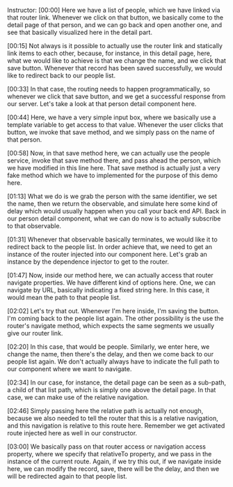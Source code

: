 Instructor: [00:00] Here we have a list of people, which we have linked via that router link. Whenever we click on that button, we basically come to the detail page of that person, and we can go back and open another one, and see that basically visualized here in the detail part.

[00:15] Not always is it possible to actually use the router link and statically link items to each other, because, for instance, in this detail page, here, what we would like to achieve is that we change the name, and we click that save button. Whenever that record has been saved successfully, we would like to redirect back to our people list.

[00:33] In that case, the routing needs to happen programmatically, so whenever we click that save button, and we get a successful response from our server. Let's take a look at that person detail component here. 

[00:44] Here, we have a very simple input box, where we basically use a template variable to get access to that value. Whenever the user clicks that button, we invoke that save method, and we simply pass on the name of that person. 

[00:58] Now, in that save method here, we can actually use the people service, invoke that save method there, and pass ahead the person, which we have modified in this line here. That save method is actually just a very fake method which we have to implemented for the purpose of this demo here. 

[01:13] What we do is we grab the person with the same identifier, we set the name, then we return the observable, and simulate here some kind of delay which would usually happen when you call your back end API. Back in our person detail component, what we can do now is to actually subscribe to that observable. 

[01:31] Whenever that observable basically terminates, we would like it to redirect back to the people list. In order achieve that, we need to get an instance of the router injected into our component here. Let's grab an instance by the dependence injector to get to the router. 

[01:47] Now, inside our method here, we can actually access that router navigate properties. We have different kind of options here. One, we can navigate by URL, basically indicating a fixed string here. In this case, it would mean the path to that people list.

[02:02] Let's try that out. Whenever I'm here inside, I'm saving the button. I'm coming back to the people list again. The other possibility is the use the router's navigate method, which expects the same segments we usually give our router link.

[02:20] In this case, that would be people. Similarly, we enter here, we change the name, then there's the delay, and then we come back to our people list again. We don't actually always have to indicate the full path to our component where we want to navigate.

[02:34] In our case, for instance, the detail page can be seen as a sub-path, a child of that list path, which is simply one above the detail page. In that case, we can make use of the relative navigation.

[02:46] Simply passing here the relative path is actually not enough, because we also needed to tell the router that this is a relative navigation, and this navigation is relative to this route here. Remember we get activated route injected here as well in our constructor.

[03:00] We basically pass on that router access or navigation access property, where we specify that relativeTo property, and we pass in the instance of the current route. Again, if we try this out, if we navigate inside here, we can modify the record, save, there will be the delay, and then we will be redirected again to that people list.
